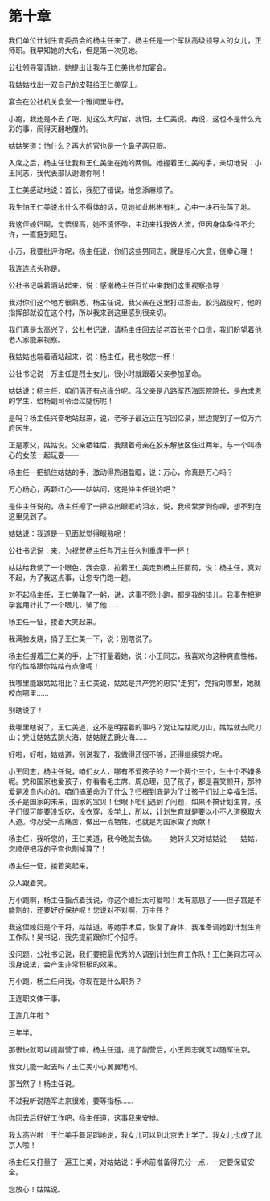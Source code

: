    

# 第十章

我们单位计划生育委员会的杨主任来了。杨主任是一个军队高级领导人的女儿，正师职。我早知她的大名，但是第一次见她。

公社领导宴请她，她提出让我与王仁美也参加宴会。

我姑姑找出一双自己的皮鞋给王仁美穿上。

宴会在公社机关食堂一个雅间里举行。

小跑，我还是不去了吧，见这么大的官，我怕，王仁美说。再说，这也不是什么光彩的事，闹得天翻地覆的。

姑姑笑道：怕什么？再大的官也是一个鼻子两只眼。

入席之后，杨主任让我和王仁美坐在她的两侧。她握着王仁美的手，亲切地说：小王同志，我代表部队谢谢你啊！

王仁美感动地说：首长，我犯了错误，给您添麻烦了。

我生怕王仁美说出什么不得体的话，见她如此彬彬有礼，心中一块石头落了地。

我这侄媳妇啊，觉悟很高，她不慎怀孕，主动来找我做人流，但因身体条件不允许，一直拖到现在。

小万，我要批评你呢，杨主任说，你们这些男同志，就是粗心大意，侥幸心理！

我连连点头称是。

公社书记端着酒站起来，说：感谢杨主任百忙中来我们这里视察指导！

我对你们这个地方很熟悉，杨主任说，我父亲在这里打过游击，胶河战役时，他的指挥部就设在这个村，所以我来到这里感到很亲切。

我们真是太高兴了，公社书记说，请杨主任回去给老首长带个口信，我们盼望着他老人家能来视察。

我姑姑也端着酒站起来，说：杨主任，我也敬您一杯！

公社书记说：万主任是烈士女儿，很小时就跟着父亲参加革命。

姑姑说：杨主任，咱们俩还有点缘分呢。我父亲是八路军西海医院院长，是白求恩的学生，给杨副司令治过腿伤呢！

是吗？杨主任兴奋地站起来，说，老爷子最近正在写回忆录，里边提到了一位万六府医生。

正是家父，姑姑说。父亲牺牲后，我跟着母亲在胶东解放区住过两年，与一个叫杨心的女孩一起玩耍——

杨主任一把抓住姑姑的手，激动得热泪盈眶，说：万心，你真是万心吗？

万心杨心，两颗红心——姑姑问，这是仲主任说的吧？

是仲主任说的，杨主任擦了一把溢出眼眶的泪水，说，我经常梦到你哩，想不到在这里见到了。

姑姑说：我道是一见面就觉得眼熟呢！

公社书记说：来，为祝贺杨主任与万主任久别重逢干一杯！

姑姑给我使了一个眼色，我会意，拉着王仁美走到杨主任面前，说：杨主任，真对不起，为了我这点事，让您专门跑一趟。

对不起杨主任，王仁美鞠了一躬，说，这事不怨小跑，都是我的错儿。我事先把避孕套用针扎了一个眼儿，骗了他……

杨主任一怔，接着大笑起来。

我满脸发烧，捅了王仁美一下，说：别瞎说了。

杨主任握着王仁美的手，上下打量着她，说：小王同志，我喜欢你这种爽直性格。你的性格跟你姑姑有点像呢！

我哪里能跟姑姑相比？王仁美说，姑姑是共产党的忠实“走狗”，党指向哪里，她就咬向哪里……

别瞎说了！

我哪里瞎说了，王仁美道，这不是明摆着的事吗？党让姑姑爬刀山，姑姑就去爬刀山；党让姑姑去跳火海，姑姑就去跳火海……

好啦，好啦，姑姑道，别说我了，我做得还很不够，还得继续努力呢。

小王同志，杨主任说，咱们女人，哪有不爱孩子的？一个两个三个，生十个不嫌多呢。党和国家也爱孩子，你看看毛主席、周总理，见了孩子，都是喜笑颜开，那种爱是发自内心的。咱们搞革命为了什么？归根到底是为了让孩子们过上幸福生活。孩子是国家的未来，国家的宝贝！但眼下咱们遇到了问题，如果不搞计划生育，孩子们很可能要没饭吃，没衣穿，没学上，所以，计划生育就是要以小不人道换取大人道。你忍受一点痛苦，做出一点牺牲，也就是为国家做了贡献！

杨主任，我听您的，王仁美道，我今晚就去做。——她转头又对姑姑说——姑姑，您顺便把我的子宫也割掉算了！

杨主任一怔，接着笑起来。

众人跟着笑。

万小跑啊，杨主任指点着我说，你这个媳妇太可爱啦！太有意思了——但子宫是不能割的，还要好好保护呢！您说对不对啊，万主任？

我这侄媳妇是个干将，姑姑道，等她手术后，恢复了身体，我准备调她到计划生育工作队！吴书记，我先提前跟你打个招呼。

没问题，公社书记说，我们要把最优秀的人调到计划生育工作队！王仁美同志可以现身说法，会产生非常积极的效果。

万小跑，杨主任问我，你现在是什么职务？

正连职文体干事。

正连几年啦？

三年半。

那很快就可以提副营了嘛，杨主任道，提了副营后，小王同志就可以随军进京。

我女儿能一起去吗？王仁美小心翼翼地问。

那当然了！杨主任说。

不过我听说随军进京很难，要等指标……

你回去后好好工作吧，杨主任道，这事我来安排。

我太高兴啦！王仁美手舞足蹈地说，我女儿可以到北京去上学了。我女儿也成了北京人啦！

杨主任又打量了一遍王仁美，对姑姑说：手术前准备得充分一点，一定要保证安全。

您放心！姑姑说。